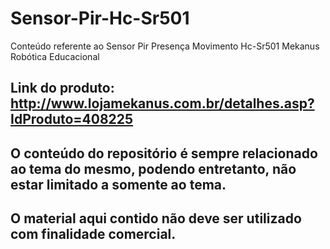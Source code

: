 # Sensor-Pir-Hc-Sr501
Conteúdo referente ao Sensor Pir Presença Movimento Hc-Sr501 Mekanus Robótica Educacional


## Link do produto: http://www.lojamekanus.com.br/detalhes.asp?IdProduto=408225



## O conteúdo do repositório é sempre relacionado ao tema do mesmo, podendo entretanto, não estar limitado a somente ao tema. 

## O material aqui contido não deve ser utilizado com finalidade comercial.
